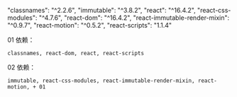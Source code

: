 "classnames": "^2.2.6",
"immutable": "^3.8.2",
"react": "^16.4.2",
"react-css-modules": "^4.7.6",
"react-dom": "^16.4.2",
"react-immutable-render-mixin": "^0.9.7",
"react-motion": "^0.5.2",
"react-scripts": "1.1.4"

01 依赖：

    classnames, react-dom, react, react-scripts

02 依赖：

    immutable, react-css-modules, react-immutable-render-mixin, react-motion, + 01
